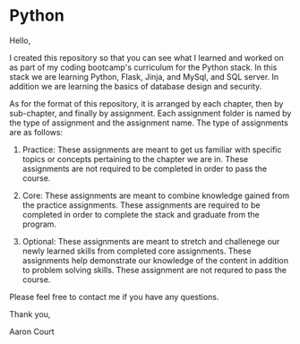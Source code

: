 # Python
   
Hello,

I created this repository so that you can see what I learned and worked on as part of my coding bootcamp's curriculum for the Python stack. In this stack we are learning Python, Flask, Jinja, and MySql, and SQL server. In addition we are learning the basics of database design and security.

As for the format of this repository, it is arranged by each chapter, then by sub-chapter, and finally by assignment. Each assignment folder is named by the type of assignment and the assignment name. The type of assignments are as follows:

1. Practice: These assignments are meant to get us familiar with specific topics or concepts pertaining to the chapter we are in. These assignments are not required to be completed in order to pass the course.

2. Core: These assignments are meant to combine knowledge gained from the practice assignments. These assignments are required to be completed in order to complete the stack and graduate from the program.

3. Optional: These assignments are meant to stretch and challenege our newly learned skills from completed core assignments. These assignments help demonstrate our knowledge of the content in addition to problem solving skills. These assignment are not requred to pass the course.

Please feel free to contact me if you have any questions.

Thank you,

Aaron Court
